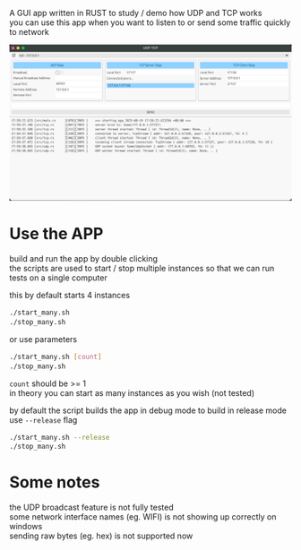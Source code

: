A GUI app written in RUST to study / demo how UDP and TCP works  
you can use this app when you want to listen to or send some traffic quickly to network

![main_gui](assets/demo1.png)

# Use the APP
build and run the app by double clicking  
the scripts are used to start / stop multiple instances
so that we can run tests on a single computer

this by default starts 4 instances
```bash
./start_many.sh
./stop_many.sh
```

or use parameters
```bash
./start_many.sh [count]
./stop_many.sh
```
`count` should be >= 1  
in theory you can start as many instances as you wish (not tested)


by default the script builds the app in debug mode
to build in release mode use `--release` flag
```bash
./start_many.sh --release
./stop_many.sh
```

# Some notes
the UDP broadcast feature is not fully tested  
some network interface names (eg. WIFI) is not showing up correctly on windows  
sending raw bytes (eg. hex) is not supported now


